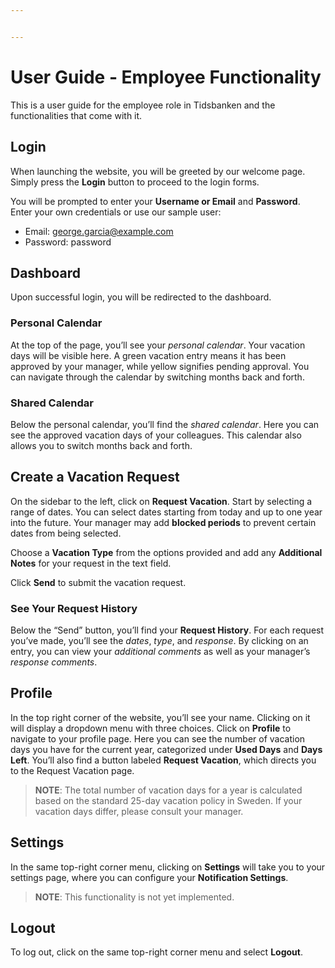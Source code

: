 ```yaml
---


---
```


<h1 id="user-guide---employee-functionality">User Guide - Employee Functionality</h1>
<p>This is a user guide for the employee role in Tidsbanken and the functionalities that come with it.</p>
<h2 id="login">Login</h2>
<p>When launching the website, you will be greeted by our welcome page. Simply press the <strong>Login</strong> button to proceed to the login forms.</p>
<p>You will be prompted to enter your <strong>Username or Email</strong> and <strong>Password</strong>.<br>
Enter your own credentials or use our sample user:</p>
<ul>
<li>Email: <a href="mailto:george.garcia@example.com">george.garcia@example.com</a></li>
<li>Password: password</li>
</ul>
<h2 id="dashboard">Dashboard</h2>
<p>Upon successful login, you will be redirected to the dashboard.</p>
<h3 id="personal-calendar">Personal Calendar</h3>
<p>At the top of the page, you’ll see your <em>personal calendar</em>. Your vacation days will be visible here. A green vacation entry means it has been approved by your manager, while yellow signifies pending approval. You can navigate through the calendar by switching months back and forth.</p>
<h3 id="shared-calendar">Shared Calendar</h3>
<p>Below the personal calendar, you’ll find the <em>shared calendar</em>. Here you can see the approved vacation days of your colleagues. This calendar also allows you to switch months back and forth.</p>
<h2 id="create-a-vacation-request">Create a Vacation Request</h2>
<p>On the sidebar to the left, click on <strong>Request Vacation</strong>. Start by selecting a range of dates. You can select dates starting from today and up to one year into the future. Your manager may add <strong>blocked periods</strong> to prevent certain dates from being selected.</p>
<p>Choose a <strong>Vacation Type</strong> from the options provided and add any <strong>Additional Notes</strong> for your request in the text field.</p>
<p>Click <strong>Send</strong> to submit the vacation request.</p>
<h3 id="see-your-request-history">See Your Request History</h3>
<p>Below the “Send” button, you’ll find your <strong>Request History</strong>. For each request you’ve made, you’ll see the <em>dates</em>, <em>type</em>, and <em>response</em>. By clicking on an entry, you can view your <em>additional comments</em> as well as your manager’s <em>response comments</em>.</p>
<h2 id="profile">Profile</h2>
<p>In the top right corner of the website, you’ll see your name. Clicking on it will display a dropdown menu with three choices. Click on <strong>Profile</strong> to navigate to your profile page. Here you can see the number of vacation days you have for the current year, categorized under <strong>Used Days</strong> and <strong>Days Left</strong>. You’ll also find a button labeled <strong>Request Vacation</strong>, which directs you to the Request Vacation page.</p>
<blockquote>
<p><strong>NOTE</strong>: The total number of vacation days for a year is calculated based on the standard 25-day vacation policy in Sweden. If your vacation days differ, please consult your manager.</p>
</blockquote>
<h2 id="settings">Settings</h2>
<p>In the same top-right corner menu, clicking on <strong>Settings</strong> will take you to your settings page, where you can configure your <strong>Notification Settings</strong>.</p>
<blockquote>
<p><strong>NOTE</strong>: This functionality is not yet implemented.</p>
</blockquote>
<h2 id="logout">Logout</h2>
<p>To log out, click on the same top-right corner menu and select <strong>Logout</strong>.</p>

